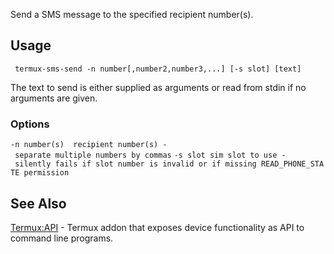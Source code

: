 Send a SMS message to the specified recipient number(s).

## Usage

` termux-sms-send -n number[,number2,number3,...] [-s slot] [text]`

The text to send is either supplied as arguments or read from stdin if
no arguments are given.

### Options

`-n number(s)  recipient number(s) - separate multiple numbers by commas`
`-s slot sim slot to use - silently fails if slot number is invalid or if missing READ_PHONE_STATE permission`

## See Also

[Termux:API](Termux:API) - Termux addon that exposes device
functionality as API to command line programs.